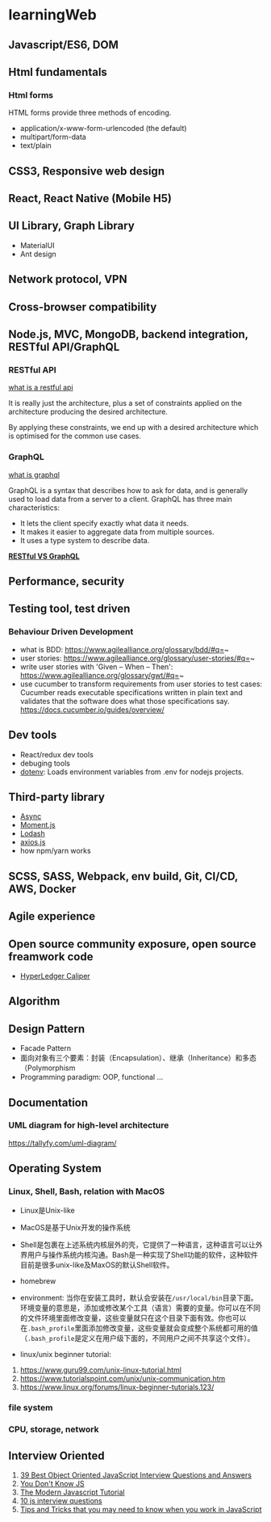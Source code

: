 # learningWeb

## Javascript/ES6, DOM

## Html fundamentals

### Html forms

HTML forms provide three methods of encoding.

* application/x-www-form-urlencoded (the default)
* multipart/form-data
* text/plain


## CSS3, Responsive web design

## React, React Native (Mobile H5)

## UI Library, Graph Library
* MaterialUI
* Ant design

## Network protocol, VPN

## Cross-browser compatibility

## Node.js, MVC, MongoDB, backend integration, RESTful API/GraphQL

### RESTful API

[what is a restful api](https://medium.com/@lazlojuly/what-is-a-restful-api-fabb8dc2afeb)

It is really just the architecture, plus a set of constraints applied on the architecture producing the desired architecture.

By applying these constraints, we end up with a desired architecture which is optimised for the common use cases.

### GraphQL

[what is graphql](https://medium.com/devgorilla/what-is-graphql-f0902a959e4)

GraphQL is a syntax that describes how to ask for data, and is generally used to load data from a server to a client. GraphQL has three main characteristics:

* It lets the client specify exactly what data it needs.
* It makes it easier to aggregate data from multiple sources.
* It uses a type system to describe data.

**[RESTful VS GraphQL](https://medium.com/good-api/rest-vs-graphql-a-critical-review-5f77392658e7)**

## Performance, security

## Testing tool, test driven

### Behaviour Driven Development

* what is BDD: https://www.agilealliance.org/glossary/bdd/#q=~
* user stories: https://www.agilealliance.org/glossary/user-stories/#q=~
* write user stories with 'Given – When – Then': https://www.agilealliance.org/glossary/gwt/#q=~
* use cucumber to transform requirements from user stories to test cases: Cucumber reads executable specifications written in plain text and validates that the software does what those specifications say. https://docs.cucumber.io/guides/overview/

## Dev tools

* React/redux dev tools
* debuging tools
* [dotenv](https://github.com/motdotla/dotenv): Loads environment variables from .env for nodejs projects.

## Third-party library
* [Async]()
* [Moment.js]()
* [Lodash](https://lodash.com)
* [axios.js]()
* how npm/yarn works

## SCSS, SASS, Webpack, env build, Git, CI/CD, AWS, Docker

## Agile experience

## Open source community exposure, open source freamwork code
* [HyperLedger Caliper](https://github.com/hyperledger/caliper)

## Algorithm

## Design Pattern
* Facade Pattern
* 面向对象有三个要素：封装（Encapsulation）、继承（Inheritance）和多态（Polymorphism
* Programming paradigm: OOP, functional ...

## Documentation
### UML diagram for high-level architecture
https://tallyfy.com/uml-diagram/

## Operating System

### Linux, Shell, Bash, relation with MacOS

* Linux是Unix-like
* MacOS是基于Unix开发的操作系统
* Shell是包裹在上述系统内核层外的壳，它提供了一种语言，这种语言可以让外界用户与操作系统内核沟通。Bash是一种实现了Shell功能的软件，这种软件目前是很多unix-like及MaxOS的默认Shell软件。
* homebrew
* environment: 当你在安装工具时，默认会安装在`/usr/local/bin`目录下面。环境变量的意思是，添加或修改某个工具（语言）需要的变量。你可以在不同的文件环境里面修改变量，这些变量就只在这个目录下面有效。你也可以在`.bash_profile`里面添加修改变量，这些变量就会变成整个系统都可用的值（`.bash_profile`是定义在用户级下面的，不同用户之间不共享这个文件）。

* linux/unix beginner tutorial:

1. https://www.guru99.com/unix-linux-tutorial.html
2. https://www.tutorialspoint.com/unix/unix-communication.htm
3. https://www.linux.org/forums/linux-beginner-tutorials.123/

### file system

### CPU, storage, network

## Interview Oriented
1. [39 Best Object Oriented JavaScript Interview Questions and Answers](https://www.code-sample.com/2015/04/javascript-interview-questions-answers.html)
2. [You Don't Know JS](https://github.com/getify/You-Dont-Know-JS)
3. [The Modern Javascript Tutorial](https://javascript.info/)
4. [10 js interview questions](https://link.medium.com/CmvrEkHO3T)
5. [Tips and Tricks that you may need to know when you work in JavaScript](https://medium.com/@alexmaisiura/tips-and-tricks-that-you-may-need-to-know-when-you-work-in-javascript-q-a-799ce3c4b4d2)